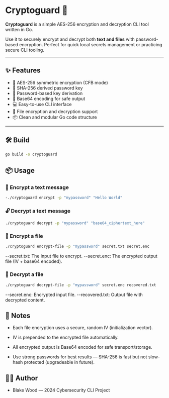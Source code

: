 # Cryptoguard 🔐

**Cryptoguard** is a simple AES-256 encryption and decryption CLI tool written in Go.

Use it to securely encrypt and decrypt both **text and files** with password-based encryption. Perfect for quick local secrets management or practicing secure CLI tooling.

---

## ✨ Features

- 🔐 AES-256 symmetric encryption (CFB mode)
- 🧂 SHA-256 derived password key
- 🔑 Password-based key derivation
- 🧾 Base64 encoding for safe output
- 💻 Easy-to-use CLI interface
- 📂 File encryption and decryption support
- 📦 Clean and modular Go code structure

---

## 🛠️ Build

```bash
go build -o cryptoguard
```
## 📦 Usage

### 🔐 Encrypt a text message
```bash
-./cryptoguard encrypt -p "mypassword" "Hello World"
```

### 🔓 Decrypt a text message
```bash
./cryptoguard decrypt -p "mypassword" "base64_ciphertext_here"
```

### 📁 Encrypt a file
```bash
./cryptoguard encrypt-file -p "mypassword" secret.txt secret.enc
```
--secret.txt: The input file to encrypt.
--secret.enc: The encrypted output file (IV + base64 encoded).

### 📁 Decrypt a file
```bash
./cryptoguard decrypt-file -p "mypassword" secret.enc recovered.txt
```
--secret.enc: Encrypted input file.
--recovered.txt: Output file with decrypted content.

## 📌 Notes

- Each file encryption uses a secure, random IV (initialization vector).

- IV is prepended to the encrypted file automatically.

- All encrypted output is Base64 encoded for safe transport/storage.

- Use strong passwords for best results — SHA-256 is fast but not slow-hash protected (upgradeable in future).

## 🧑‍💻 Author
- Blake Wood — 2024 Cybersecurity CLI Project
